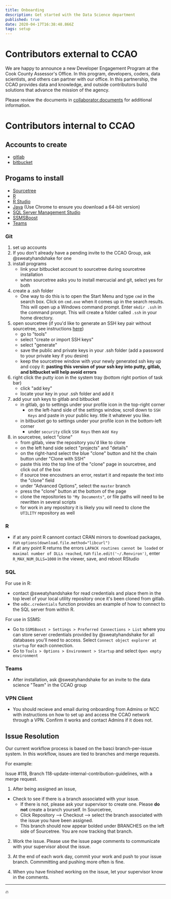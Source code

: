```yaml
---
title: Onboarding
description: Get started with the Data Science department
published: true
date: 2020-04-17T16:38:48.866Z
tags: setup
---
```


# Contributors external to CCAO

We are happy to announce a new Developer Engagement Program at the Cook County Assessor's Office. In this program, developers, coders, data scientists, and others can partner with our office. In this partnership, the CCAO provides data and knowledge, and outside contributors build solutions that advance the mission of the agency.

Please review the documents in [collaborator.documents](https://gitlab.com/ccao-data-science---modeling/ccao_sf_cama_dev/tree/master/collaborator.documents) for additional information.

# Contributors internal to CCAO

## Accounts to create
- [gitlab](https://gitlab.com/)
- [bitbucket](https://bitbucket.org/)

## Progams to install
- [Sourcetree](https://www.sourcetreeapp.com/)
- [R](https://cloud.r-project.org/)
- [R Studio](https://download1.rstudio.org/RStudio-1.1.463.exe)
- [Java](https://www.java.com/en/download/manual.jsp) (Use Chrome to ensure you download a 64-bit version)
- [SQL Server Management Studio](https://docs.microsoft.com/en-us/sql/ssms/download-sql-server-management-studio-ssms?view=sql-server-2017)
- [SSMSBoost](https://www.ssmsboost.com/)
- [Teams](https://products.office.com/en-us/microsoft-teams/download-app)

### Git
1. set up accounts
2. If you don't already have a pending invite to the CCAO Group, ask @sweatyhandshake for one
3. install programs
   * link your bitbucket account to sourcetree during sourcetree installation
   * when sourcetree asks you to install mercucial and git, select yes for both
4. create a .ssh folder
   * One way to do this is to open the Start Menu and type `cmd` in the search box. Click on `cmd.exe` when it comes up in the search results. This will open up a Windows command prompt. Enter `mkdir .ssh` in the command prompt. This will create a folder called `.ssh` in your home directory.
5. open sourcetree (if you'd like to generate an SSH key pair without sourcetree, see instructions [here](https://docs.gitlab.com/ee/ssh/#generating-a-new-ssh-key-pair))
   * go to "tools"
   * select "create or import SSH keys"
   * select "generate"
   * save the public and private keys in your .ssh folder (add a password to your private key if you desire)
   * keep the sourcetree window with your newly generated ssh key up and copy it: **pasting this version of your ssh key into putty, gitlab, and bitbucket will help avoid errors**
6. right click the putty icon in the system tray (bottom right portion of task bar)
   * click "add key"
   * locate your key in your .ssh folder and add it
7. add your ssh keys to gitlab and bitbucket
   * in gitlab, go to settings under your profile icon in the top-right corner
     * on the left-hand side of the settings window, scroll down to `SSH Keys` and paste in your public key. title it whatever you like.
   * in bitbucket go to settings under your profile icon in the bottom-left corner
     * under `security` click `SSH Keys` then `Add Key`
8. in sourcetree, select "clone"
   * from gitlab, view the repository you'd like to clone
   * on the left hand side select "projects" and "details"
   * on the right-hand select the blue "clone" button and hit the chain button under "Clone with SSH"
   * paste this into the top line of the "clone" page in sourcetree, and click out of the box
   * if source tree encoutners an error, restart it and repaste the text into the "clone" field
   * under "Advanced Options", select the `master` branch
   * press the "clone" button at the bottom of the page
   * clone the repositories to `"My Documents"`, or file paths will need to be rewritten in several scripts
   * for work in any repository it is likely you will need to clone the `UTILITY` repository as well

### R
* if at any point R cannont contact CRAN mirrors to download packages, run `options(download.file.method="libcurl")`
* if at any point R returns the errors `LAPACK routines cannot be loaded` or `maximal number of DLLs reached`, run `file.edit('~/.Renviron')`, enter `R_MAX_NUM_DLLS=1000` in the viewer, save, and reboot RStudio

### SQL
For use in R:
 * contact @sweatyhandshake for read credentials and place them in the top level of your local utility repository once it's been cloned from gitlab.
 * the `odbc.credentials` function provides an example of how to connect to the SQL server from within R.

For use in SSMS:
 * Go to `SSMSBoost > Settings > Preferred Connections > List` where you can store server credentials provided by @sweatyhandshake for all databases you'll need to access. Select `Connect object explorer at startup` for each connection.
 * Go to `Tools > Options > Environment > Startup` and select `Open empty environment`

### Teams
 * After installation, ask @sweatyhandshake for an invite to the data science "Team" in the CCAO group
 
### VPN Client
 * You should recieve and email during onboarding from Admins or NCC with instructions on how to set up and access the CCAO network through a VPN. Confirm it works and contact Admins if it does not.

## Issue Resolution
Our current workflow process is based on the basci branch-per-issue system. In this workflow, issues are tied to branches and merge requests.

For example: 

Issue #118, Branch 118-update-internal-contribution-guidelines, with a merge request.

1. After being assigned an issue,
* Check to see if there is a branch associated with your issue.
   * If there is not, please ask your supervisor to create one. Please **do not** create a branch yourself.
In Sourcetree,
   * Click Repository --> Checkout --> select the branch associated with the issue you have been assigned.
   * This branch should now appear bolded under BRANCHES on the left side of Sourcetree. You are now tracking that branch.
   
2. Work the issue. Please use the issue page comments to communicate with your supervisor about the issue.

3. At the end of each work day, commit your work and push to your issue branch. Commmitting and pushing more often is fine.

4. When you have finished working on the issue, let your supervisor know in the comments.

---
:fire:
